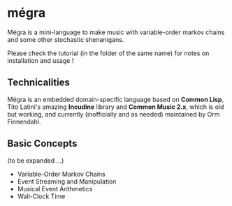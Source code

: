 # mégra

Mégra is a mini-language to make music with variable-order markov chains
and some other stochastic shenanigans.

Please check the tutorial (in the folder of the same name) for notes
on installation and usage !

## Technicalities

Mégra is an embedded domain-specific language based on **Common Lisp**,
Tito Latini's amazing **Incudine** library and **Common Music 2.x**, which
is old but working, and currently (inofficially and as needed) maintained
by Orm Finnendahl.

## Basic Concepts
(to be expanded ...)

* Variable-Order Markov Chains
* Event Streaming and Manipulation
* Musical Event Arithmetics
* Wall-Clock Time
